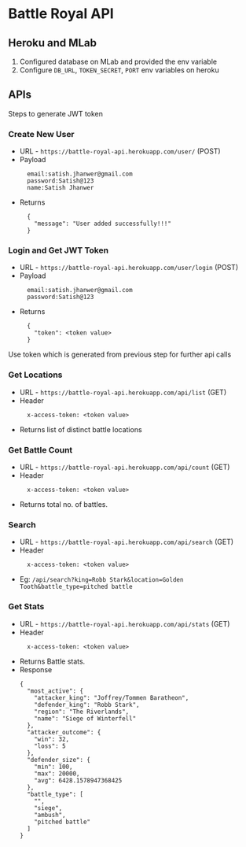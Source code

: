 # Battle Royal API

## Heroku and MLab

1. Configured database on MLab and provided the env variable
2. Configure `DB_URL`, `TOKEN_SECRET`, `PORT` env variables on heroku

## APIs

Steps to generate JWT token

### Create New User

- URL - `https://battle-royal-api.herokuapp.com/user/` (POST)
- Payload
  ```
    email:satish.jhanwer@gmail.com
    password:Satish@123
    name:Satish Jhanwer
  ```
- Returns
  ```
    {
      "message": "User added successfully!!!"
    }
  ```

### Login and Get JWT Token

- URL - `https://battle-royal-api.herokuapp.com/user/login` (POST)
- Payload
  ```
    email:satish.jhanwer@gmail.com
    password:Satish@123
  ```
- Returns
  ```
    {
      "token": <token value>
    }
  ```

Use token which is generated from previous step for further api calls

### Get Locations

- URL - `https://battle-royal-api.herokuapp.com/api/list` (GET)
- Header
  ```
    x-access-token: <token value>
  ```
- Returns list of distinct battle locations

### Get Battle Count

- URL - `https://battle-royal-api.herokuapp.com/api/count` (GET)
- Header
  ```
    x-access-token: <token value>
  ```
- Returns total no. of battles.

### Search

- URL - `https://battle-royal-api.herokuapp.com/api/search` (GET)
- Header
  ```
    x-access-token: <token value>
  ```
- Eg: `/api/search?king=Robb Stark&location=Golden Tooth&battle_type=pitched battle`

### Get Stats

- URL - `https://battle-royal-api.herokuapp.com/api/stats` (GET)
- Header
  ```
    x-access-token: <token value>
  ```
- Returns Battle stats.
- Response
  ```
  {
    "most_active": {
      "attacker_king": "Joffrey/Tommen Baratheon",
      "defender_king": "Robb Stark",
      "region": "The Riverlands",
      "name": "Siege of Winterfell"
    },
    "attacker_outcome": {
      "win": 32,
      "loss": 5
    },
    "defender_size": {
      "min": 100,
      "max": 20000,
      "avg": 6428.1578947368425
    },
    "battle_type": [
      "",
      "siege",
      "ambush",
      "pitched battle"
    ]
  }
  ```
